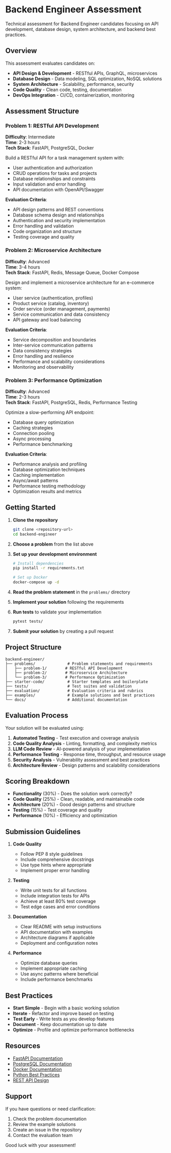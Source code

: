 # Backend Engineer Assessment

Technical assessment for Backend Engineer candidates focusing on API development, database design, system architecture, and backend best practices.

## Overview

This assessment evaluates candidates on:
- **API Design & Development** - RESTful APIs, GraphQL, microservices
- **Database Design** - Data modeling, SQL optimization, NoSQL solutions
- **System Architecture** - Scalability, performance, security
- **Code Quality** - Clean code, testing, documentation
- **DevOps Integration** - CI/CD, containerization, monitoring

## Assessment Structure

### Problem 1: RESTful API Development
**Difficulty**: Intermediate  
**Time**: 2-3 hours  
**Tech Stack**: FastAPI, PostgreSQL, Docker

Build a RESTful API for a task management system with:
- User authentication and authorization
- CRUD operations for tasks and projects
- Database relationships and constraints
- Input validation and error handling
- API documentation with OpenAPI/Swagger

**Evaluation Criteria**:
- API design patterns and REST conventions
- Database schema design and relationships
- Authentication and security implementation
- Error handling and validation
- Code organization and structure
- Testing coverage and quality

### Problem 2: Microservice Architecture
**Difficulty**: Advanced  
**Time**: 3-4 hours  
**Tech Stack**: FastAPI, Redis, Message Queue, Docker Compose

Design and implement a microservice architecture for an e-commerce system:
- User service (authentication, profiles)
- Product service (catalog, inventory)
- Order service (order management, payments)
- Service communication and data consistency
- API gateway and load balancing

**Evaluation Criteria**:
- Service decomposition and boundaries
- Inter-service communication patterns
- Data consistency strategies
- Error handling and resilience
- Performance and scalability considerations
- Monitoring and observability

### Problem 3: Performance Optimization
**Difficulty**: Advanced  
**Time**: 2-3 hours  
**Tech Stack**: FastAPI, PostgreSQL, Redis, Performance Testing

Optimize a slow-performing API endpoint:
- Database query optimization
- Caching strategies
- Connection pooling
- Async processing
- Performance benchmarking

**Evaluation Criteria**:
- Performance analysis and profiling
- Database optimization techniques
- Caching implementation
- Async/await patterns
- Performance testing methodology
- Optimization results and metrics

## Getting Started

1. **Clone the repository**
   ```bash
   git clone <repository-url>
   cd backend-engineer
   ```

2. **Choose a problem** from the list above

3. **Set up your development environment**
   ```bash
   # Install dependencies
   pip install -r requirements.txt
   
   # Set up Docker
   docker-compose up -d
   ```

4. **Read the problem statement** in the `problems/` directory

5. **Implement your solution** following the requirements

6. **Run tests** to validate your implementation
   ```bash
   pytest tests/
   ```

7. **Submit your solution** by creating a pull request

## Project Structure

```
backend-engineer/
├── problems/              # Problem statements and requirements
│   ├── problem-1/        # RESTful API Development
│   ├── problem-2/        # Microservice Architecture
│   └── problem-3/        # Performance Optimization
├── starter-code/          # Starter templates and boilerplate
├── tests/                 # Test suites and validation
├── evaluation/            # Evaluation criteria and rubrics
├── examples/              # Example solutions and best practices
└── docs/                  # Additional documentation
```

## Evaluation Process

Your solution will be evaluated using:

1. **Automated Testing** - Test execution and coverage analysis
2. **Code Quality Analysis** - Linting, formatting, and complexity metrics
3. **LLM Code Review** - AI-powered analysis of your implementation
4. **Performance Testing** - Response time, throughput, and resource usage
5. **Security Analysis** - Vulnerability assessment and best practices
6. **Architecture Review** - Design patterns and scalability considerations

## Scoring Breakdown

- **Functionality** (30%) - Does the solution work correctly?
- **Code Quality** (25%) - Clean, readable, and maintainable code
- **Architecture** (20%) - Good design patterns and structure
- **Testing** (15%) - Test coverage and quality
- **Performance** (10%) - Efficiency and optimization

## Submission Guidelines

1. **Code Quality**
   - Follow PEP 8 style guidelines
   - Include comprehensive docstrings
   - Use type hints where appropriate
   - Implement proper error handling

2. **Testing**
   - Write unit tests for all functions
   - Include integration tests for APIs
   - Achieve at least 80% test coverage
   - Test edge cases and error conditions

3. **Documentation**
   - Clear README with setup instructions
   - API documentation with examples
   - Architecture diagrams if applicable
   - Deployment and configuration notes

4. **Performance**
   - Optimize database queries
   - Implement appropriate caching
   - Use async patterns where beneficial
   - Include performance benchmarks

## Best Practices

- **Start Simple** - Begin with a basic working solution
- **Iterate** - Refactor and improve based on testing
- **Test Early** - Write tests as you develop features
- **Document** - Keep documentation up to date
- **Optimize** - Profile and optimize performance bottlenecks

## Resources

- [FastAPI Documentation](https://fastapi.tiangolo.com/)
- [PostgreSQL Documentation](https://www.postgresql.org/docs/)
- [Docker Documentation](https://docs.docker.com/)
- [Python Best Practices](https://docs.python-guide.org/)
- [REST API Design](https://restfulapi.net/)

## Support

If you have questions or need clarification:
1. Check the problem documentation
2. Review the example solutions
3. Create an issue in the repository
4. Contact the evaluation team

Good luck with your assessment! 